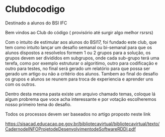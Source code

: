# Clubdocodigo
Destinado a alunos do BSI IFC

Bem vindos ao Club do código ( provisório até surgir algo melhor rsrsrs)

Com o intuito de estimular aos alunos do BSI17, foi fundado este club, que tem como intuito lançar um desafio semanal ou bi-semanal 
para que os alunos dispostos a resolvelos formem 1 ou 2 grupos para a solução, os grupos devem ser divididos em subgrupos, onde
cada sub-grupo terá uma terefa, como por exemplo estruturar o algoritimo, outro para codificação e outro para testes, no final será 
gerado um relatório para que possa ser gerado um artigo ou não a critério dos alunos.
Tambem ao final do desafio os grupos e alunos se reunem para troca de experiencia e aprender uns com os outros.

Dentro desta mesma pasta existe um arquivo chamado temas, coloque lá algum probrema que voce acha interessante e por votação 
escolheremos nosso primeiro tema do desafio. 

Todos os processos devem ser baseados no artigo proposto neste link

https://sisacad.educacao.pe.gov.br/bibliotecavirtual/bibliotecavirtual/texto/CadernodeINFOProjetodeDesenvolvimentodeSoftwareRDDI.pdf
